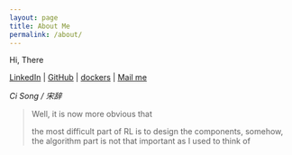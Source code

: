 ```yaml
---
layout: page
title: About Me
permalink: /about/
---
```


Hi, There

[LinkedIn](http://www.linkedin.com/in/abnersoong) | [GitHub](https://github.com/cinqs) | [dockers](https://hub.docker.com/u/cinqsoong/) | [Mail me](mailto://ci.song@aliyun.com)

*Ci Song / 宋辞*

> Well, it is now more obvious that
>
> the most difficult part of RL is to design the components, somehow, the algorithm part is not that important as I used to think of
